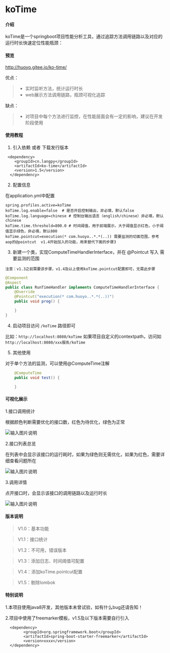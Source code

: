 # koTime

#### 介绍
koTime是一个springboot项目性能分析工具，通过追踪方法调用链路以及对应的运行时长快速定位性能瓶颈：

#### 预览

http://huoyo.gitee.io/ko-time/



优点：
> * 实时监听方法，统计运行时长
> * web展示方法调用链路，瓶颈可视化追踪



缺点：
> * 对项目中每个方法进行监控，在性能层面会有一定的影响，建议在开发阶段使用


#### 使用教程

1.  引入依赖 或者 下载发行版本
```
 <dependency>
    <groupId>cn.langpy</groupId>
    <artifactId>ko-time</artifactId>
    <version>1.5</version>
  </dependency>
```
2.  配置信息

在application.yml中配置
```
spring.profiles.active=koTime
koTime.log.enable=false  # 是否开启控制输出，非必填，默认false
koTime.log.language=chinese # 控制台输出语言（english/chinese）非必填，默认chinese
koTime.time.threshold=800.0 # 时间阈值，用于前端展示，大于阈值显示红色，小于阈值显示绿色，非必填，默认800
koTime.pointcut=execution(* com.huoyo..*.*(..)) 需要监测的切面范围，参考aop的@pointcut  v1.4开始加入的功能，用来替代下面的步骤3
```


3.  新建一个类，实现ComputeTimeHandlerInterface，并在 @Pointcut 写入 需要监测的范围

`注意：v1.3之前需要该步骤，v1.4及以上使用koTime.pointcut配置即可，无需此步骤`

```java
@Component
@Aspect
public class RunTimeHandler implements ComputeTimeHandlerInterface {
    @Override
    @Pointcut("execution(* com.huoyo..*.*(..))")
    public void prog() {

    }
}

```

4.  启动项目访问 `/koTime` 路径即可

比如：`http://localhost:8080/koTime`
如果项目自定义的contextpath，访问如`http://localhost:8080/xxx服务/koTime`

5.  其他使用

对于单个方法的监测，可以使用@ComputeTime注解

```java
    @ComputeTime
    public void test() {

    }
```

#### 可视化展示

1.接口调用统计

根据颜色判断需要优化的接口数，红色为待优化，绿色为正常

![输入图片说明](https://images.gitee.com/uploads/images/2020/1210/192544_932c9e75_1625471.png "屏幕截图.png")

2.接口列表总览

在列表中会显示该接口的运行耗时，如果为绿色则无需优化，如果为红色，需要详细查看问题所在

![输入图片说明](https://images.gitee.com/uploads/images/2020/1210/192615_192e1123_1625471.png "屏幕截图.png")

3.调用详情

点开接口时，会显示该接口的调用链路以及运行时长

![输入图片说明](https://images.gitee.com/uploads/images/2020/1211/191651_15b5424b_1625471.png "屏幕截图.png")

#### 版本说明

> V1.0：基本功能

> V1.1：接口统计

> V1.2：不可用，错误版本

> V1.3：添加日志、时间阈值可配置

> V1.4：添加koTime.pointcut配置

> V1.5：剔除lombok

#### 特别说明

1.本项目使用java8开发，其他版本未曾试验，如有什么bug还请告知！

2.项目中使用了freemarker模板，v1.5及以下版本需要自行引入

```
  <dependency>
        <groupId>org.springframework.boot</groupId>
        <artifactId>spring-boot-starter-freemarker</artifactId>
        <version>xxxx</version>
  </dependency>
```


